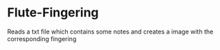 Flute-Fingering
===============

Reads a txt file which contains some notes and creates a image with the corresponding fingering
